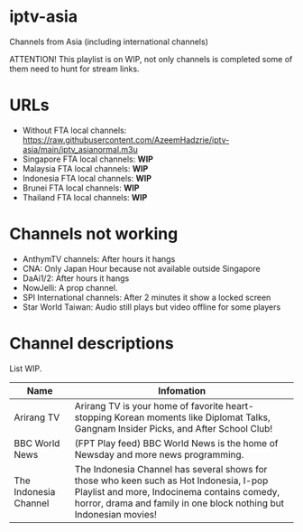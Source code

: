# iptv-asia
Channels from Asia (including international channels)

ATTENTION! This playlist is on WIP, not only channels is completed some of them need to hunt for stream links.

# URLs

- Without FTA local channels: https://raw.githubusercontent.com/AzeemHadzrie/iptv-asia/main/iptv_asianormal.m3u
- Singapore FTA local channels: **WIP**
- Malaysia FTA local channels: **WIP**
- Indonesia FTA local channels: **WIP**
- Brunei FTA local channels: **WIP**
- Thailand FTA local channels: **WIP**

# Channels not working

- AnthymTV channels: After hours it hangs
- CNA: Only Japan Hour because not available outside Singapore
- DaAi1/2: After hours it hangs
- NowJelli: A prop channel.
- SPI International channels: After 2 minutes it show a locked screen
- Star World Taiwan: Audio still plays but video offline for some players

# Channel descriptions

List WIP.

| Name | Infomation
| - | - |
| Arirang TV | Arirang TV is your home of favorite heart-stopping Korean moments like Diplomat Talks, Gangnam Insider Picks, and After School Club!
| BBC World News | (FPT Play feed) BBC World News is the home of Newsday and more news programming.
| The Indonesia Channel | The Indonesia Channel has several shows for those who keen such as Hot Indonesia, I-pop Playlist and more, Indocinema contains comedy, horror, drama and family in one block nothing but Indonesian movies!
